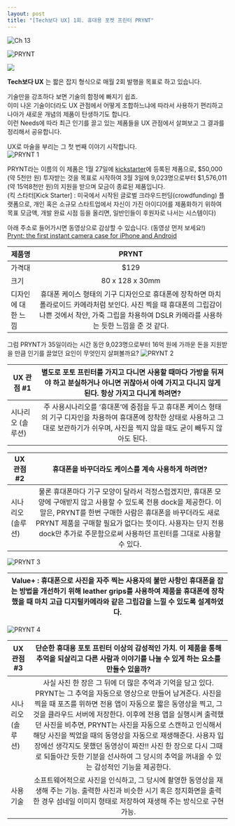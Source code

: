 ```yaml
---
layout: post
title: "[Tech보다 UX] 1회. 휴대용 포켓 프린터 PRYNT"
---
```


![Ch 13](/images/blog/prynt.png)  

![PRYNT](/images/blog/prynt.png)  

<img class="alignnone size-full wp-image-58" src="https://raw.githubusercontent.com/midaeng/articles/gh-pages/images/blog/prynt.png"/>  

**Tech보다 UX** 는 짧은 잡지 형식으로 매월 2회 발행을 목표로 하고 있습니다.

기술만을 강조하다 보면 기술의 함정에 빠지기 쉽죠.  
이미 나온 기술이더라도 UX 관점에서 어떻게 조합하느냐에 따라서 사용하기 편리하고 나아가 새로운 개념의 제품이 탄생하기도 합니다.  
이런 Needs에 따라 최근 인기를 끌고 있는 제품들을 UX 관점에서 살펴보고 그 결과를 정리해서 공유합니다.  

UX로 마술을 부리는 그 첫 번째 이야기 시작합니다.  
![PRYNT 1](/images/blog/techux_01_1.png)  

PRYNT라는 이름의 이 제품은 1월 27일에 [kickstarter](kickstarter.com)에 등록된 제품으로, $50,000 (약 5천만 원) 투자받는 것을 목표로 시작하여 3월 3일에 9,023명으로부터 $1,576,011 (약 15억8천만 원)의 지원을 받으며 모금이 종료된 제품입니다.  
(킥 스타터[Kick Starter] : 미국에서 시작된 글로벌 크라우드펀딩(crowdfunding) 플랫폼으로, 개인 혹은 소규모 스타트업에서 자신이 가진 아이디어를 제품화하기 위하여 목표 모금액, 개발 완료 시점 등을 올리면, 일반인들이 후원자로 나서는 시스템이다)

아래 주소로 들어가시면 동영상으로 감상할 수 있습니다. (동영상 먼저 보세요!)  
[Prynt: the first instant camera case for iPhone and Android](https://www.kickstarter.com/projects/prynt/prynt-the-first-instant-camera-case-for-iphone-and?ref=nav_search)   

| 제품명				| PRYNT           |
| ----------------- |:---------------:| 
| 가격대				| $129			  | 
| 크기				| 80 x 128 x 30mm | 
| 디자인에 대한 느낌 	| 휴대폰 케이스 형태의 기구 디자인으로 휴대폰에 장착하면 마치 폴라로이드 카메라처럼 보인다. 사진 찍을 때 휴대폰의 그립감이 나쁜 것에서 착안, 가죽 그립을 차용하여 DSLR 카메라를 사용하는 듯한 느낌을 준 것 같다.     | 


그럼 PRYNT가 35일이라는 시간 동안 9,023명으로부터 16억 원에 가까운 돈을 지원받을 만큼 인기를 끌었던 요인이 무엇인지 살펴볼까요?
![PRYNT 2](/images/blog/techux_01_2.png)  

| UX 관점 #1 		| 별도로 포토 프린터를 가지고 다니면 사용할 때마다 가방을 뒤져야 하고 분실하거나 아니면 귀찮아서 아예 가지고 다니지 않게 된다. 항상 가지고 다니게 하려면? |
| ----------------- |:---------------:| 
| 시나리오 (솔루션) | 주 사용시나리오를 ‘휴대폰’에 중점을 두고 휴대폰 케이스 형태의 기구 디자인을 차용하여 휴대폰에 장착한 상태로 사용하고 그대로 보관하기가 쉬우며, 사진을 찍지 않을 때도 굳이 빼두지 않아도 된다. |


| UX 관점 #2 		| 휴대폰을 바꾸더라도 케이스를 계속 사용하게 하려면? |
| ----------------- |:---------------:| 
| 시나리오 (솔루션)	| 물론 휴대폰마다 기구 모양이 달라서 걱정스럽겠지만, 휴대폰 모양에 구애받지 않고 사용할 수 있도록 전용 dock을 제공한다. 이 말은, PRYNT를 한번 구매한 사람은 휴대폰을 바꾸더라도 새로 PRYNT 제품을 구매할 필요가 없다는 뜻이다. 사용자는 단지 전용 dock만 추가로 주문함으로써 사용하던 프린터를 그대로 사용할 수 있다. |

![PRYNT 3](/images/blog/techux_01_3.png)  

| Value+ : 휴대폰으로 사진을 자주 찍는 사용자의 불만 사항인 휴대폰을 잡는 방법을 개선하기 위해 leather grips를 사용하여 제품을 휴대폰에 장착했을 때 마치 고급 디지털카메라와 같은 그립감을 느낄 수 있도록 설계하였다. |
| ----------------- | 

![PRYNT 4](/images/blog/techux_01_4.png)  

| UX 관점 #3 		| 단순한 휴대용 포토 프린터 이상의 감성적인 가치. 이 제품을 통해 추억을 되살리고 다른 사람과 이야기를 나눌 수 있게 하는 요소를 만들수 있을까? |
| ----------------- |:---------------:| 
| 시나리오 (솔루션)	| 사실 사진 한 장은 그 뒤에 더 많은 추억과 기억을 담고 있다. PRYNT는 그 추억을 자동으로 영상으로 만들어 남겨준다. 사진을 찍을 때 포즈를 위하면 전용 앱이 자동으로 짧은 동영상을 찍고, 그것을 클라우드 서버에 저장한다. 이후에 전용 앱을 실행시켜 출력했던 사진을 비추면, PRYNT는 사진을 자동으로 스캔하고 인식해서 해당 사진을 찍었을 때의 동영상을 자동으로 재생해준다. 사용자 입장에선 생각지도 못했던 동영상이 짜잔!! 사진 한 장으로 다시 그때로 되돌아간 듯한 기분을 선사하여 그 당시의 추억을 꺼내올 수 있는 감성적인 기능을 제공한다. |
| 사용 기술 		|소프트웨어적으로 사진을 인식하고, 그 당시에 촬영한 동영상을 재생해 주는 기능. 출력한 사진과 비슷한 시기 혹은 정지화면을 출력한 경우 섬네일 이미지 형태로 저장하여 재생해 주는 방식으로 구현 가능. |



